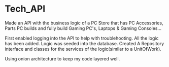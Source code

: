 # Tech_API
Made an API  with the business logic of a PC Store that has  PC Accessories, Parts PC builds and fully build Gaming PC's, Laptops &  Gaming Consoles...

First enabled logging into the API to help with troublehooting.
All the logic has been added. 
Logic was seeded into the database.
Created A Repository interface and classes for the services of the logic(similar to a UnitOfWork).

Using onion architecture to keep my code layered well. 


